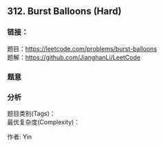 ## 312. Burst Balloons (Hard)

### **链接**：
题目：https://leetcode.com/problems/burst-balloons  
题解：https://github.com/JianghanLi/LeetCode

### **题意**



### **分析**  
题目类别(Tags)：  
最优复杂度(Complexity)：  



作者: Yin
